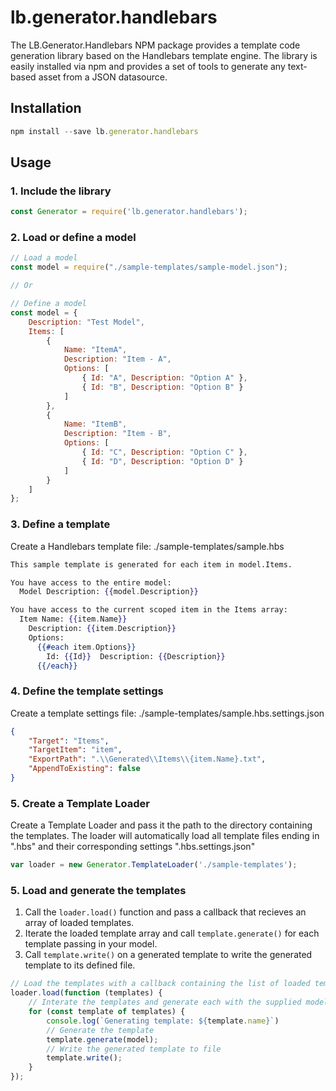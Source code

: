 # lb.generator.handlebars
The LB.Generator.Handlebars NPM package provides a template code generation library based on the Handlebars template engine.
The library is easily installed via npm and provides a set of tools to generate any text-based asset from a JSON datasource.


## Installation

```javascript
npm install --save lb.generator.handlebars
```


## Usage

### 1. Include the library
```javascript
const Generator = require('lb.generator.handlebars');
```


### 2. Load or define a model
```javascript
// Load a model
const model = require("./sample-templates/sample-model.json");

// Or

// Define a model
const model = {
    Description: "Test Model",
    Items: [
        { 
            Name: "ItemA", 
            Description: "Item - A", 
            Options: [ 
                { Id: "A", Description: "Option A" },
                { Id: "B", Description: "Option B" }
            ] 
        },
        { 
            Name: "ItemB", 
            Description: "Item - B", 
            Options: [ 
                { Id: "C", Description: "Option C" },
                { Id: "D", Description: "Option D" }
            ] 
        }
    ]
};
```

### 3. Define a template

Create a Handlebars template file: ./sample-templates/sample.hbs

```hbs
This sample template is generated for each item in model.Items.

You have access to the entire model:
  Model Description: {{model.Description}}

You have access to the current scoped item in the Items array:
  Item Name: {{item.Name}}
    Description: {{item.Description}}
    Options:
      {{#each item.Options}}
        Id: {{Id}}  Description: {{Description}}
      {{/each}}
```

### 4. Define the template settings

Create a template settings file: ./sample-templates/sample.hbs.settings.json

```json
{
    "Target": "Items",
    "TargetItem": "item",
    "ExportPath": ".\\Generated\\Items\\{item.Name}.txt",
    "AppendToExisting": false
}
```

### 5. Create a Template Loader

Create a Template Loader and pass it the path to the directory containing the templates.
The loader will automatically load all template files ending in ".hbs" and their corresponding settings ".hbs.settings.json"

```javascript
var loader = new Generator.TemplateLoader('./sample-templates');
```

### 5. Load and generate the templates

  1. Call the `loader.load()` function and pass a callback that recieves an array of loaded templates.
  1. Iterate the loaded template array and call `template.generate()` for each template passing in your model.
  1. Call `template.write()` on a generated template to write the generated template to its defined file.

```javascript
// Load the templates with a callback containing the list of loaded templates
loader.load(function (templates) {
    // Interate the templates and generate each with the supplied model
    for (const template of templates) {
        console.log(`Generating template: ${template.name}`)
        // Generate the template
        template.generate(model);
        // Write the generated template to file
        template.write();
    }
});
```
